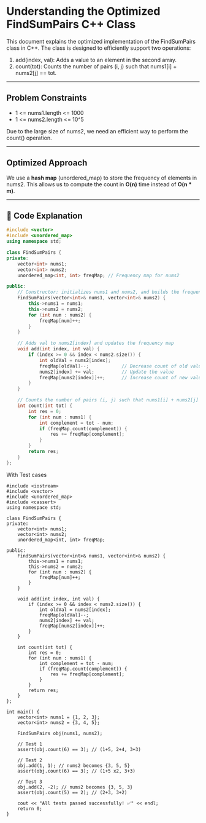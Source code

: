 # Understanding the Optimized FindSumPairs C++ Class

This document explains the optimized implementation of the FindSumPairs class in C++. The class is designed to efficiently support two operations:

1. add(index, val): Adds a value to an element in the second array.
2. count(tot): Counts the number of pairs (i, j) such that nums1[i] + nums2[j] == tot.

---

## Problem Constraints

- 1 <= nums1.length <= 1000
- 1 <= nums2.length <= 10^5

Due to the large size of nums2, we need an efficient way to perform the count() operation.

---

## Optimized Approach

We use a **hash map** (unordered_map) to store the frequency of elements in nums2. This allows us to compute the count in **O(n)** time instead of **O(n * m)**.

---

## 🧠 Code Explanation

``` cpp
#include <vector>
#include <unordered_map>
using namespace std;

class FindSumPairs {
private:
    vector<int> nums1;
    vector<int> nums2;
    unordered_map<int, int> freqMap; // Frequency map for nums2

public:
    // Constructor: initializes nums1 and nums2, and builds the frequency map for nums2
    FindSumPairs(vector<int>& nums1, vector<int>& nums2) {
        this->nums1 = nums1;
        this->nums2 = nums2;
        for (int num : nums2) {
            freqMap[num]++;
        }
    }

    // Adds val to nums2[index] and updates the frequency map
    void add(int index, int val) {
        if (index >= 0 && index < nums2.size()) {
            int oldVal = nums2[index];
            freqMap[oldVal]--;            // Decrease count of old value
            nums2[index] += val;          // Update the value
            freqMap[nums2[index]]++;      // Increase count of new value
        }
    }

    // Counts the number of pairs (i, j) such that nums1[i] + nums2[j] == tot
    int count(int tot) {
        int res = 0;
        for (int num : nums1) {
            int complement = tot - num;
            if (freqMap.count(complement)) {
                res += freqMap[complement];
            }
        }
        return res;
    }
};
```

With Test cases
```
#include <iostream>
#include <vector>
#include <unordered_map>
#include <cassert>
using namespace std;

class FindSumPairs {
private:
    vector<int> nums1;
    vector<int> nums2;
    unordered_map<int, int> freqMap;

public:
    FindSumPairs(vector<int>& nums1, vector<int>& nums2) {
        this->nums1 = nums1;
        this->nums2 = nums2;
        for (int num : nums2) {
            freqMap[num]++;
        }
    }

    void add(int index, int val) {
        if (index >= 0 && index < nums2.size()) {
            int oldVal = nums2[index];
            freqMap[oldVal]--;
            nums2[index] += val;
            freqMap[nums2[index]]++;
        }
    }

    int count(int tot) {
        int res = 0;
        for (int num : nums1) {
            int complement = tot - num;
            if (freqMap.count(complement)) {
                res += freqMap[complement];
            }
        }
        return res;
    }
};

int main() {
    vector<int> nums1 = {1, 2, 3};
    vector<int> nums2 = {3, 4, 5};

    FindSumPairs obj(nums1, nums2);

    // Test 1
    assert(obj.count(6) == 3); // (1+5, 2+4, 3+3)

    // Test 2
    obj.add(1, 1); // nums2 becomes {3, 5, 5}
    assert(obj.count(6) == 3); // (1+5 x2, 3+3)

    // Test 3
    obj.add(2, -2); // nums2 becomes {3, 5, 3}
    assert(obj.count(5) == 2); // (2+3, 3+2)

    cout << "All tests passed successfully! ✅" << endl;
    return 0;
}

```
